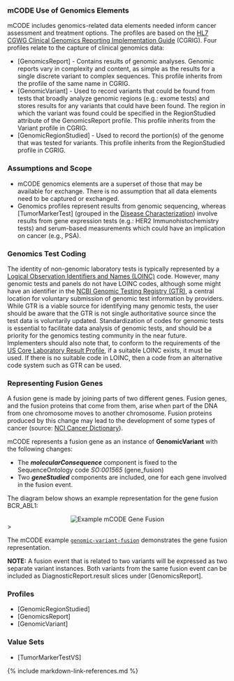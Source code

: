 ### mCODE Use of Genomics Elements

mCODE includes genomics-related data elements needed inform cancer assessment and treatment options. The profiles are based on the [HL7 CGWG Clinical Genomics Reporting Implementation Guide](http://hl7.org/fhir/uv/genomics-reporting/index.html) (CGRIG). Four profiles relate to the capture of clinical genomics data:

* [GenomicsReport] - Contains results of genomic analyses. Genomic reports vary in complexity and content, as simple as the results for a single discrete variant to complex sequences. This profile inherits from the profile of the same name in CGRIG.
* [GenomicVariant] - Used to record variants that could be found from tests that broadly analyze genomic regions (e.g.: exome tests) and stores results for any variants that could have been found. The region in which the variant was found could be specified in the RegionStudied attribute of the GenomicsReport profile. This profile inherits from the Variant profile in CGRIG.
* [GenomicRegionStudied] - Used to record the portion(s) of the genome that was tested for variants. This profile inherits from the RegionStudied profile in CGRIG.

### Assumptions and Scope

* mCODE genomics elements are a superset of those that may be available for exchange. There is no assumption that all data elements need to be captured or exchanged.
* Genomics profiles represent results from genomic sequencing, whereas [TumorMarkerTest] (grouped in the [Disease Characterization](group-disease.html)) involve results from gene expression tests (e.g.: HER2 Immunohistochemistry tests) and serum-based measurements which could have an implication on cancer (e.g., PSA).

### Genomics Test Coding

The identity of non-genomic laboratory tests is typically represented by a [Logical Observation Identifiers and Names (LOINC)](https://loinc.org/) code. However, many genomic tests and panels do not have LOINC codes, although some might have an identifier in the [NCBI Genomic Testing Registry (GTR)](https://www.ncbi.nlm.nih.gov/gtr/), a central location for voluntary submission of genomic test information by providers. While GTR is a viable source for identifying many genomic tests, the user should be aware that the GTR is not single authoritative source since the test data is voluntarily updated. Standardization of codes for genomic tests is essential to facilitate data analysis of genomic tests, and should be a priority for the genomics testing community in the near future. Implementers should also note that, to conform to the requirements of the [US Core Laboratory Result Profile](http://hl7.org/fhir/us/core/StructureDefinition-us-core-observation-lab.html), if a suitable LOINC exists, it must be used. If there is no suitable code in LOINC, then a code from an alternative code system such as GTR can be used.

### Representing Fusion Genes

A fusion gene is made by joining parts of two different genes. Fusion genes, and the fusion proteins that come from them, arise when part of the DNA from one chromosome moves to another chromosome. Fusion proteins produced by this change may lead to the development of some types of cancer (source: [NCI Cancer Dictionary](https://www.cancer.gov/publications/dictionaries/cancer-terms/def/fusion-gene)).

mCODE represents a fusion gene as an instance of **GenomicVariant** with the following changes:

* The _**molecularConsequence**_ component is fixed to the SequenceOntology code _SO:001565_ (gene_fusion)
* Two _**geneStudied**_ components are included, one for each gene involved in the fusion event.

The diagram below shows an example representation for the gene fusion BCR_ABL1:

<div style="text-align: center;">
<img src="mCODE-gene-fusion.svg" alt="Example mCODE Gene Fusion" />
</div>>

The mCODE example [`genomic-variant-fusion`](Observation-genomic-variant-fusion.html) demonstrates the gene fusion representation.

**NOTE:** A fusion event that is related to two variants will be expressed as two separate variant instances. Both variants from the same fusion event can be included as DiagnosticReport.result slices under [GenomicsReport].

### Profiles

* [GenomicRegionStudied]
* [GenomicsReport]
* [GenomicVariant]

### Value Sets

* [TumorMarkerTestVS]

{% include markdown-link-references.md %}
